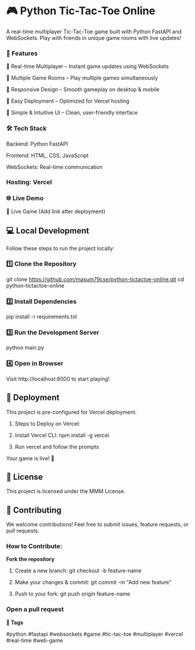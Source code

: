 # 🎮 Python Tic-Tac-Toe Online

A real-time multiplayer Tic-Tac-Toe game built with Python FastAPI and WebSockets. Play with friends in unique game rooms with live updates!

### 🚀 Features

🔹 Real-time Multiplayer – Instant game updates using WebSockets

🔹 Multiple Game Rooms – Play multiple games simultaneously

🔹 Responsive Design – Smooth gameplay on desktop & mobile

🔹 Easy Deployment – Optimized for Vercel hosting

🔹 Simple & Intuitive UI – Clean, user-friendly interface

###  🛠 Tech Stack

Backend: Python FastAPI

Frontend: HTML, CSS, JavaScript

WebSockets: Real-time communication

### Hosting: Vercel

### 🌐 Live Demo

🔗 Live Game (Add link after deployment)

## 💻 Local Development

Follow these steps to run the project locally:

### 1️⃣ Clone the Repository

git clone https://github.com/masum79cse/python-tictactoe-online.git
cd python-tictactoe-online

### 2️⃣ Install Dependencies

pip install -r requirements.txt

### 3️⃣ Run the Development Server

python main.py

### 4️⃣ Open in Browser

Visit http://localhost:8000 to start playing!

## 🚢 Deployment

This project is pre-configured for Vercel deployment.

1. Steps to Deploy on Vercel:

2.  Install Vercel CLI: npm install -g vercel

3. Run vercel and follow the prompts

Your game is live! 🎉

## 📜 License

This project is licensed under the MMM License.

## 🤝 Contributing

We welcome contributions! Feel free to submit issues, feature requests, or pull requests.

### How to Contribute:

**Fork the repository**

1. Create a new branch: git checkout -b feature-name

2. Make your changes & commit: git commit -m "Add new feature"

3. Push to your fork: git push origin feature-name

### Open a pull request

**🔖 Tags**

#python #fastapi #websockets #game #tic-tac-toe #multiplayer #vercel #real-time #web-game
